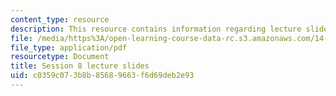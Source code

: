 ```yaml
---
content_type: resource
description: This resource contains information regarding lecture slide 8.
file: /media/https%3A/open-learning-course-data-rc.s3.amazonaws.com/14-581-international-economics-i-spring-2013/c0359c073b8b85689663f6d69deb2e93_MIT14_581S13_Lecslides8.pdf
file_type: application/pdf
resourcetype: Document
title: Session 8 lecture slides
uid: c0359c07-3b8b-8568-9663-f6d69deb2e93
---
```

